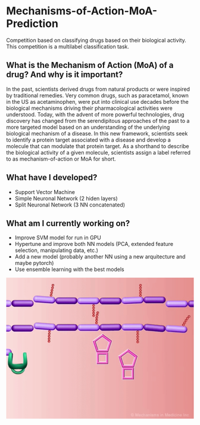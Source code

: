 # Mechanisms-of-Action-MoA-Prediction
Competition based on classifying drugs based on their biological activity. This competition is a multilabel classification task.

## What is the Mechanism of Action (MoA) of a drug? And why is it important?

In the past, scientists derived drugs from natural products or were inspired by traditional remedies. Very common drugs, such as paracetamol, known in the US as acetaminophen, were put into clinical use decades before the biological mechanisms driving their pharmacological activities were understood. Today, with the advent of more powerful technologies, drug discovery has changed from the serendipitous approaches of the past to a more targeted model based on an understanding of the underlying biological mechanism of a disease. In this new framework, scientists seek to identify a protein target associated with a disease and develop a molecule that can modulate that protein target. As a shorthand to describe the biological activity of a given molecule, scientists assign a label referred to as mechanism-of-action or MoA for short.

## What have I developed?
- Support Vector Machine
- Simple Neuronal Network (2 hiden layers)
- Split Neuronal Network (3 NN concatenated)

## What am I currently working on?
- Improve SVM model for run in GPU
- Hypertune and improve both NN models (PCA, extended feature selection, manipulating data, etc.)
- Add a new model (probably another NN using a new arquitecture and maybe pytorch)
- Use ensemble learning with the best models

![gif](images/AnguishedMemorableArcticduck-size_restricted.gif)
